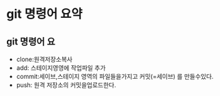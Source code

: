 # git 명령어 요약
## git 명령어 요
- clone:원격저장소복사
- add: 스테이지영영에 작업파일 추가
- commit:세이브,스테이지 영역의 파일들을가지고 커밋(=세이브) 를 만들수있다.
- push: 원격 저장소의 커밋을업로드한다.
